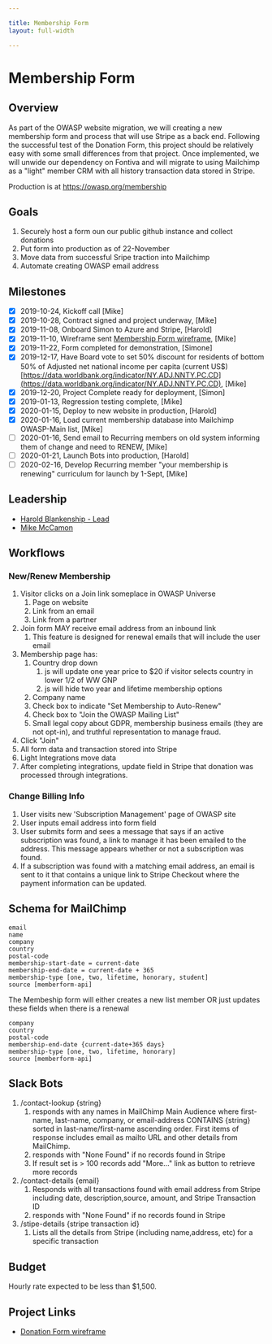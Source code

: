 ```yaml
---

title: Membership Form
layout: full-width

---
```


# Membership Form

## Overview

As part of the OWASP website migration, we will creating a new membership form and process that will use Stripe as a back end. Following the successful test of the Donation Form, this project should be relatively easy with some small differences from that project. Once implemented, we will unwide our dependency on Fontiva and will migrate to using Mailchimp as a "light" member CRM with all history transaction data stored in Stripe.

Production is at https://owasp.org/membership

## Goals
1. Securely host a form oun our public github instance and collect donations
2. Put form into production as of 22-November
3. Move data from successful Sripe traction into Mailchimp
4. Automate creating OWASP email address

## Milestones
- [x] 2019-10-24, Kickoff call [Mike]
- [x] 2019-10-28, Contract signed and project underway, [Mike]
- [x] 2019-11-08, Onboard Simon to Azure and Stripe, [Harold]
- [x] 2019-11-10, Wireframe sent [Membership Form wireframe](/www-staff/files/membership-wireframe.pdf), [Mike] 
- [x] 2019-11-22, Form completed for demonstration, [Simone]
- [x] 2019-12-17, Have Board vote to set 50% discount for residents of bottom 50% of Adjusted net national income per capita (current US$) [https://data.worldbank.org/indicator/NY.ADJ.NNTY.PC.CD](https://data.worldbank.org/indicator/NY.ADJ.NNTY.PC.CD), [Mike]
- [x] 2019-12-20, Project Complete ready for deployment, [Simon]
- [x] 2019-01-13, Regression testing complete, [Mike]
- [x] 2020-01-15, Deploy to new website in production, [Harold]
- [x] 2020-01-16, Load current membership database into Mailchimp OWASP-Main list, [Mike]
- [ ] 2020-01-16, Send email to Recurring members on old system informing them of change and need to RENEW, [Mike]
- [ ] 2020-01-21, Launch Bots into production, [Harold]
- [ ] 2020-02-16, Develop Recurring member "your membership is renewing" curriculum for launch by 1-Sept, [Mike] 

## Leadership

* [Harold Blankenship - Lead](mailto:Harold.blankenship@owasp.com?subject=Project:%20Donation%20Form)
* [Mike McCamon](mailto:mike.mccamon@owasp.com?subject=Project:%20Donation%20Form)

## Workflows
### New/Renew Membership
1. Visitor clicks on a Join link someplace in OWASP Universe
   1. Page on website
   2. Link from an email
   3. Link from a partner
2. Join form MAY receive email address from an inbound link
   1. This feature is designed for renewal emails that will include the user email
3. Membership page has:
   1. Country drop down
      1. js will update one year price to $20 if visitor selects country in lower 1/2 of WW GNP
      2. js will hide two year and lifetime membership options
   1. Company name
   1. Check box to indicate "Set Membership to Auto-Renew"
   4. Check box to "Join the OWASP Mailing List"
   4. Small legal copy about GDPR, membership business emails (they are not opt-in), and truthful representation to manage fraud. 
4. Click "Join"
4. All form data and transaction stored into Stripe
5. Light Integrations move data
6. After completing integrations, update field in Stripe that donation was processed through integrations.

### Change Billing Info
1. User visits new 'Subscription Management' page of OWASP site
2. User inputs email address into form field
3. User submits form and sees a message that says if an active subscription was found, a link to manage it has been emailed to the address.  This message appears whether or not a subscription was found.
4. If a subscription was found with a matching email address, an email is sent to it that contains a unique link to Stripe Checkout where the payment information can be updated.
  
## Schema for MailChimp

```
email
name
company
country
postal-code
membership-start-date = current-date
membership-end-date = current-date + 365
membership-type [one, two, lifetime, honorary, student]
source [memberform-api]
```

The Membeship form will either creates a new list member OR just updates these fields when there is a renewal

```
company
country
postal-code
membership-end-date {current-date+365 days}
membership-type [one, two, lifetime, honorary]
source [memberform-api]
```
## Slack Bots
1. /contact-lookup {string}
   1. responds with any names in MailChimp Main Audience where first-name, last-name, company, or email-address CONTAINS {string} sorted in last-name/first-name ascending order. First items of response includes email as mailto URL and other details from MailChimp.
   2. responds with "None Found" if no records found in Stripe
   3. If result set is > 100 records add "More..." link as button to retrieve more records
2. /contact-details {email}
   1. Responds with all transactions found with email address from Stripe including date, description,source, amount, and Stripe Transaction ID
   2. responds with "None Found" if no records found in Stripe
3. /stipe-details {stripe transaction id}
   1. Lists all the details from Stripe (including name,address, etc) for a specific transaction
   
## Budget
Hourly rate expected to be less than $1,500.

## Project Links
* [Donation Form wireframe](/www-staff/files/membership-wireframe.pdf)

